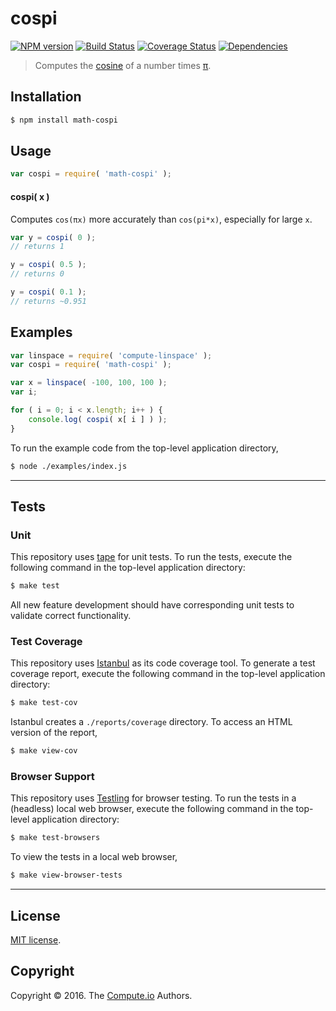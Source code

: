 cospi
===
[![NPM version][npm-image]][npm-url] [![Build Status][build-image]][build-url] [![Coverage Status][coverage-image]][coverage-url] [![Dependencies][dependencies-image]][dependencies-url]

> Computes the [cosine][math-cos] of a number times [π][const-pi].


## Installation

``` bash
$ npm install math-cospi
```


## Usage

``` javascript
var cospi = require( 'math-cospi' );
```

#### cospi( x )

Computes `cos(πx)` more accurately than `cos(pi*x)`, especially for large `x`.


``` javascript
var y = cospi( 0 );
// returns 1

y = cospi( 0.5 );
// returns 0

y = cospi( 0.1 );
// returns ~0.951
```


## Examples

``` javascript
var linspace = require( 'compute-linspace' );
var cospi = require( 'math-cospi' );

var x = linspace( -100, 100, 100 );
var i;

for ( i = 0; i < x.length; i++ ) {
	console.log( cospi( x[ i ] ) );
}
```

To run the example code from the top-level application directory,

``` bash
$ node ./examples/index.js
```


---
## Tests

### Unit

This repository uses [tape][tape] for unit tests. To run the tests, execute the following command in the top-level application directory:

``` bash
$ make test
```

All new feature development should have corresponding unit tests to validate correct functionality.


### Test Coverage

This repository uses [Istanbul][istanbul] as its code coverage tool. To generate a test coverage report, execute the following command in the top-level application directory:

``` bash
$ make test-cov
```

Istanbul creates a `./reports/coverage` directory. To access an HTML version of the report,

``` bash
$ make view-cov
```


### Browser Support

This repository uses [Testling][testling] for browser testing. To run the tests in a (headless) local web browser, execute the following command in the top-level application directory:

``` bash
$ make test-browsers
```

To view the tests in a local web browser,

``` bash
$ make view-browser-tests
```

<!-- [![browser support][browsers-image]][browsers-url] -->


---
## License

[MIT license](http://opensource.org/licenses/MIT).


## Copyright

Copyright &copy; 2016. The [Compute.io][compute-io] Authors.


[npm-image]: http://img.shields.io/npm/v/math-cospi.svg
[npm-url]: https://npmjs.org/package/math-cospi

[build-image]: http://img.shields.io/travis/math-io/cospi/master.svg
[build-url]: https://travis-ci.org/math-io/cospi

[coverage-image]: https://img.shields.io/codecov/c/github/math-io/cospi/master.svg
[coverage-url]: https://codecov.io/github/math-io/cospi?branch=master

[dependencies-image]: http://img.shields.io/david/math-io/cospi.svg
[dependencies-url]: https://david-dm.org/math-io/cospi

[dev-dependencies-image]: http://img.shields.io/david/dev/math-io/cospi.svg
[dev-dependencies-url]: https://david-dm.org/dev/math-io/cospi

[github-issues-image]: http://img.shields.io/github/issues/math-io/cospi.svg
[github-issues-url]: https://github.com/math-io/cospi/issues

[tape]: https://github.com/substack/tape
[istanbul]: https://github.com/gotwarlost/istanbul
[testling]: https://ci.testling.com

[compute-io]: https://github.com/compute-io/
[math-cos]: https://github.com/math-io/cos
[const-pi]: https://github.com/const-io/pi
